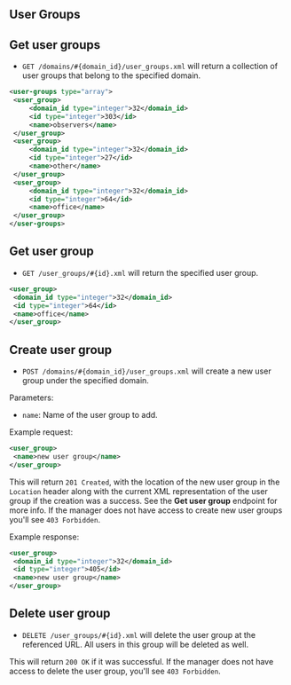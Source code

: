 User Groups
-----------

Get user groups
---------------

* `GET /domains/#{domain_id}/user_groups.xml` will return a collection of user groups that belong to the specified domain.


```xml
<user-groups type="array">
 <user_group>
	 <domain_id type="integer">32</domain_id>
	 <id type="integer">303</id>
	 <name>observers</name>
 </user_group>
 <user_group>
	 <domain_id type="integer">32</domain_id>
	 <id type="integer">27</id>
	 <name>other</name>
 </user_group>
 <user_group>
	 <domain_id type="integer">32</domain_id>
	 <id type="integer">64</id>
	 <name>office</name>
 </user_group>
</user-groups>
```

Get user group
--------------

* `GET /user_groups/#{id}.xml` will return the specified user group.

```xml
<user_group>
 <domain_id type="integer">32</domain_id>
 <id type="integer">64</id>
 <name>office</name>
</user_group>
```

Create user group
-----------------

* `POST /domains/#{domain_id}/user_groups.xml` will create a new user group under the specified domain.

Parameters:
* `name`: Name of the user group to add.

Example request:

```xml
<user_group>
 <name>new user group</name>
</user_group>
```

This will return `201 Created`, with the location of the new user group in the `Location` header along with the current XML representation of the user group if the creation was a success. See the **Get user group** endpoint for more info. If the manager does not have access to create new user groups you'll see `403 Forbidden`.

Example response:

```xml
<user_group>
 <domain_id type="integer">32</domain_id>
 <id type="integer">405</id>
 <name>new user group</name>
</user_group>
```

Delete user group
-----------------

* `DELETE /user_groups/#{id}.xml` will delete the user group at the referenced URL. All users in this group will be deleted as well.

This will return `200 OK` if it was successful. If the manager does not have access to delete the user group, you'll see `403 Forbidden`.


